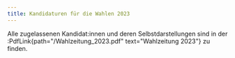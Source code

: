 ```yaml
---
title: Kandidaturen für die Wahlen 2023
---
```


Alle zugelassenen Kandidat:innen und deren Selbstdarstellungen sind in der :PdfLink{path="/Wahlzeitung_2023.pdf" text="Wahlzeitung 2023"} zu finden.
